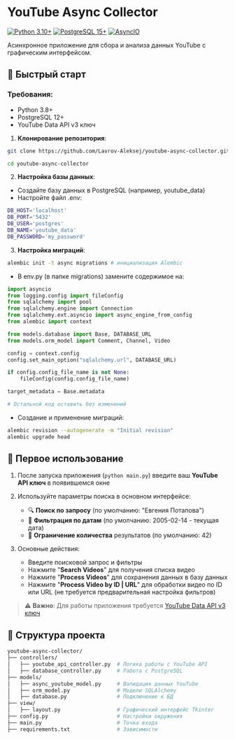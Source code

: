 # YouTube Async Collector

[![Python 3.10+](https://img.shields.io/badge/Python-3.10%2B-blue?logo=python)](https://www.python.org/)
[![PostgreSQL 15+](https://img.shields.io/badge/PostgreSQL-15%2B-blue?logo=postgresql)](https://www.postgresql.org/)
[![AsyncIO](https://img.shields.io/badge/Async-IO-blue?logo=asyncio)](https://docs.python.org/3/library/asyncio.html)

Асинхронное приложение для сбора и анализа данных YouTube с графическим интерфейсом.

## 🚀 Быстрый старт

### Требования:
- Python 3.8+
- PostgreSQL 12+
- YouTube Data API v3 ключ

1. **Клонирование репозитория**:
```bash
git clone https://github.com/Lavrov-Aleksej/youtube-async-collector.git

cd youtube-async-collector
```
2. **Настройка базы данных**:

- Создайте базу данных в PostgreSQL (например, youtube_data)
- Настройте файл .env:
```bash
DB_HOST='localhost'
DB_PORT='5432'
DB_USER='postgres'
DB_NAME='youtube_data'
DB_PASSWORD='my_password'
```
3. **Настройка миграций**:
```bash
alembic init -t async migrations # инициализация Alembic
```
- В env.py (в папке migrations) замените содержимое на:
```python
import asyncio
from logging.config import fileConfig
from sqlalchemy import pool
from sqlalchemy.engine import Connection
from sqlalchemy.ext.asyncio import async_engine_from_config
from alembic import context

from models.database import Base, DATABASE_URL
from models.orm_model import Comment, Channel, Video

config = context.config
config.set_main_option("sqlalchemy.url", DATABASE_URL)

if config.config_file_name is not None:
    fileConfig(config.config_file_name)

target_metadata = Base.metadata

# Остальной код оставить без изменений 
```
- Создание и применение миграций:
```bash
alembic revision --autogenerate -m "Initial revision"
alembic upgrade head
```

## 🐘 Первое использование

1. После запуска приложения (`python main.py`) введите ваш **YouTube API ключ** в появившемся окне

2. Используйте параметры поиска в основном интерфейсе:
   - 🔍 **Поиск по запросу** (по умолчанию: "Евгения Потапова")
   - 📅 **Фильтрация по датам** (по умолчанию: 2005-02-14 - текущая дата)
   - 🔢 **Ограничение количества** результатов (по умолчанию: 42)

3. Основные действия:
   - Введите поисковой запрос и фильтры
   - Нажмите "**Search Videos**" для получения списка видео
   - Нажмите "**Process Videos**" для сохранения данных в базу данных
   - Нажмите "**Process Video by ID | URL**" для обработки видео по ID или URL (не требуется предварительная настройка фильтров)
  
> ⚠️ **Важно**: Для работы приложения требуется [YouTube Data API v3 ключ](https://console.cloud.google.com/apis/library/youtube.googleapis.com)

## 📂 Структура проекта
```bash
youtube-async-collector/
├── controllers/
│   ├── youtube_api_controller.py  # Логика работы с YouTube API
│   ├── database_controller.py     # Работа с PostgreSQL
├── models/
│   ├── async_youtube_model.py     # Валидация данных YouTube
│   ├── orm_model.py               # Модели SQLAlchemy
│   ├── database.py                # Подключение к БД
├── view/
│   ├── layout.py                  # Графический интерфейс Tkinter
├── config.py                      # Настройки окружения
├── main.py                        # Точка входа
├── requirements.txt               # Зависимости
```

